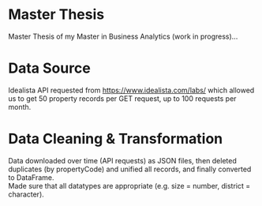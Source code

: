 # Master Thesis
Master Thesis of my Master in Business Analytics (work in progress)...

# Data Source
Idealista API requested from https://www.idealista.com/labs/ which allowed us to get 50 property records per GET request, up to 100 requests per month.

# Data Cleaning & Transformation
Data downloaded over time (API requests) as JSON files, then deleted duplicates (by propertyCode) and unified all records, and finally converted to DataFrame.
<br>
Made sure that all datatypes are appropriate (e.g. size = number, district = character).

